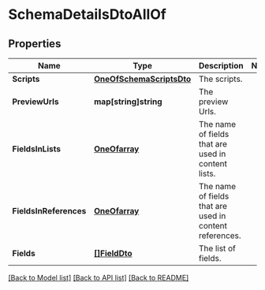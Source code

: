 # SchemaDetailsDtoAllOf

## Properties

Name | Type | Description | Notes
------------ | ------------- | ------------- | -------------
**Scripts** | [**OneOfSchemaScriptsDto**](oneOf&lt;SchemaScriptsDto&gt;.md) | The scripts. | 
**PreviewUrls** | **map[string]string** | The preview Urls. | 
**FieldsInLists** | [**OneOfarray**](oneOf&lt;array&gt;.md) | The name of fields that are used in content lists. | 
**FieldsInReferences** | [**OneOfarray**](oneOf&lt;array&gt;.md) | The name of fields that are used in content references. | 
**Fields** | [**[]FieldDto**](FieldDto.md) | The list of fields. | 

[[Back to Model list]](../README.md#documentation-for-models) [[Back to API list]](../README.md#documentation-for-api-endpoints) [[Back to README]](../README.md)



